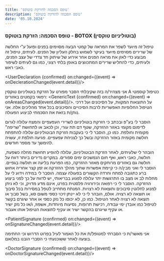 ```yaml
---
title: 'טופס הסכמה להזרקת בוטוקס'
description: 'טופס הסכמה להזרקת בוטוקס'
date: '05.10.2024'
---
```

<script lang="ts">
  import SignaturePad from '$lib/components/signature-pad/signature-pad.svelte';
  import PatientSignature from '$lib/components/forms/sections/patient-signature.svelte';
  import DoctorSignature from '$lib/components/forms/sections/doctor-signature.svelte';
  import UserDeclaration from '$lib/components/forms/sections/user-declaration.svelte';
  import GenericText from '$lib/components/forms/sections/generic-text.svelte';
  import {createEventDispatcher} from 'svelte';

  export let confirmed = false;
  let declaration = false;
  let signed = false;
  let doctorSigned = false;
  let areas = false;
  const dispatch = createEventDispatcher();

  function onDeclerationChanged(changes: {value: boolean, state: {name: string, date: string, id: string }}) {
    declaration = changes.value;
    confirmed = declaration && signed && areas && doctorSigned;
    dispatch('confirmed', confirmed);
  }

  function onSignatureChanged(changes: {value: boolean, state: {name: string, date: string, signature: string }}) {
    signed = changes.value;
    confirmed = declaration && signed && areas && doctorSigned;
    dispatch('confirmed', confirmed);
  }

  function onDoctorSignatureChanged(changes: {value: boolean, state: {name: string, date: string, signature: string }}) {
    doctorSigned = changes.value;
    confirmed = declaration && signed && areas && doctorSigned;
    dispatch('confirmed', confirmed);
  }

  function onAreasChanged(changes: {value: boolean, state: {value: string}}) {
    areas = changes.value;
    confirmed = declaration && signed && areas && doctorSigned;
    dispatch('confirmed', confirmed); 
  }
</script>
### טופס הסכמה: הזרקת בוטוקס - BOTOX (בוטוליניום טוקסין)
טיפול זה מיועד לשפר את המראה של קמטי הבעה מסוימים בפנים ופועל ע&quot;י החלשה של שרירים מסוימים
מיועד בעיקר לשמוש בחלק העליון של הפנים. לעיתים, טיפול זה מבוצע כדי לאזן את מראה הפנים אחר
אירוע של שיתוק חד צדדי של עצב הפנים, ולעיתים, כדי להחליש שרירים המתכווצים באופן בלתי רצוני,
כמו גם לעיתים לשיפור כאבי ראש.

<UserDeclaration {confirmed} on:changed={(event) => onDeclerationChanged(event.detail)}/>

אני מצהיר/ה בזה שקיבלתי הסבר מפורט על הזרקת בוטוליניום טוקסין A כטיפול קוסמטי רפואי בקמטים
באזורים: <GenericText {confirmed} on:changed={(event) => onAreasChanged(event.detail)}/>. על התוצאות המקוות,
על הסיכונים ועל דרכי הטיפול החלופיות האפשריות לרבות הסיכויים והסיכונים בכל אחד מהליכים אלה. אני
נותן/ת בזאת את הסכמתי לביצוע הפעולה.

הוסבר לי בע&quot;פ ובכתב כי הזרקת בוטוליניום לשרירי העפעפיים והמצח עלולה לגרום לדימום מקומי באזור
ההזרקה, שטף דם תת עורי, וכן לכאב או לתחושת &quot;שריפה&quot; מקומית וחולפת. כמו כן, הוסבר לי כי בעקבות
הזרקת הבוטוליניום עלולה להתפתח חולשה מקומית באזור ההזרקה ובשל כך לצניחת עפעפיים. פגיעה
חולפת זו, עשויה להימשך עד מספר חודשים.

הובהר לי שלעיתים, לאחר הזרקת הבוטוליניום, עלולה להופיע תחושת מחלה כשפעת, חולשה, כאבי ראש,
ואף חום הנמשכים ימים ספורים. במקרים נדירים ביותר דווח על חולשה גם באזורים מרוחקים מאזור
ההזרקה, כמו הפרעת בליעה או חולשה בגפיים.
הוסבר לי ואני מבין/ה כי קיימת אפשרות שתוך מהלך ההזרקה או זמן קצר אחריה אחוש ברע כתגובה
למתח וחרדה הקשורים בפעולה עצמה. הוסבר לי במידה וידוע לי על מחלות לב או מצב בו התרגשות יתר
עלולה לפגוע בבריאותי, יש לדווח על כך לפני ביצוע ההזרקה.
הוסבר לי כי רפואה וכירורגיה פלסטית בפרט, אינם מדע מדויק, וכי לא ניתן למנוע לחלוטין סיבוכים ותוצאות
לא רצויות. המנתח מתחייב לטפל במסירות בכל סיבוך או תוצאה לא רצויה. אולם, הובהר לי כי לא יינתן
זיכוי כספי משום סוג, בשל סבוך או תוצאה לא רצויה לאחר הטיפול. כמו כן, לא יכוסו כל נזק כספי או אחר
שיגרם בקשר לטיפול כמו אובדן ימי עבודה, רכישת תרופות, נסיעות מיוחדות, אשפוז, ו/או כל נזק ישיר או
עקיף שייגרם בהקשר ישיר או עקיף לתוצאות הטיפול אותו אעבור.

<PatientSignature {confirmed} on:changed={(event) => onSignatureChanged(event.detail)}/>

אני מאשר/ת כי הסברתי למטופל/ת את כל האמור לעיל בפרוט הדרוש וכי החתימה בוצעה לאחר
ששוכנעתי כי הסברי הובנו במלואם.

<DoctorSignature {confirmed} on:changed={(event) => onDoctorSignatureChanged(event.detail)}/>